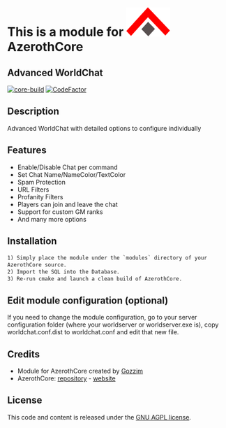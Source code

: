 # This is a module for  ![logo](https://raw.githubusercontent.com/azerothcore/azerothcore.github.io/master/images/logo-github.png) AzerothCore
## Advanced WorldChat
[![core-build](https://github.com/Gozzim/mod-worldchat/actions/workflows/core-build.yml/badge.svg)](https://github.com/Gozzim/mod-worldchat)
[![CodeFactor](https://www.codefactor.io/repository/github/gozzim/mod-worldchat/badge)](https://www.codefactor.io/repository/github/gozzim/mod-worldchat)

## Description
Advanced WorldChat with detailed options to configure individually 

## Features

- Enable/Disable Chat per command
- Set Chat Name/NameColor/TextColor
- Spam Protection
- URL Filters
- Profanity Filters
- Players can join and leave the chat
- Support for custom GM ranks
- And many more options

## Installation
```
1) Simply place the module under the `modules` directory of your AzerothCore source. 
2) Import the SQL into the Database.
3) Re-run cmake and launch a clean build of AzerothCore.
```

## Edit module configuration (optional)
If you need to change the module configuration, go to your server configuration folder (where your worldserver or worldserver.exe is), copy worldchat.conf.dist to worldchat.conf and edit that new file.

## Credits
- Module for AzerothCore created by [Gozzim](https://github.com/Gozzim)
- AzerothCore: [repository](https://github.com/azerothcore) - [website](http://azerothcore.org/)

## License
This code and content is released under the [GNU AGPL license](https://github.com/Gozzim/mod-worldchat/blob/master/LICENSE).